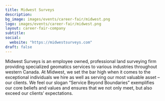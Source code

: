 ```yaml
---
title: Midwest Surveys
description:
bg_image: images/events/career-fair/midwest.png
logo: images/events/career-fair/midwest.png
layout: career-fair-company
subtitle:
social:
  website: "https://midwestsurveys.com"
draft: false
---
```


Midwest Surveys is an employee owned, professional land surveying firm providing specialized geomatics services to various industries throughout western Canada.
At Midwest, we set the bar high when it comes to the exceptional individuals we hire as well as serving our most valuable asset – our clients. We feel our slogan “Service Beyond Boundaries” exemplifies our core beliefs and values and ensures that we not only meet, but also exceed our clients’ expectations.
